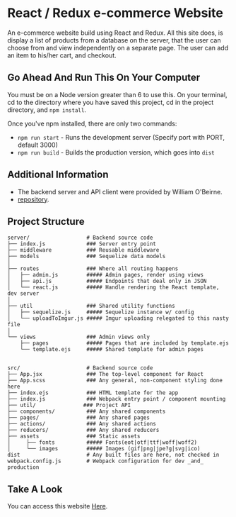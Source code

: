# React / Redux e-commerce Website

An e-commerce website build using React and Redux.
All this site does, is display a list of products from a database on the server, that the user can choose from and view independently on a separate page. The user can add an item to his/her cart, and checkout.

## Go Ahead And Run This On Your Computer

You must be on a Node version greater than 6 to use this.
On your terminal, cd to the directory where you have saved this project, cd in the project directory, and `npm install`.

Once you've npm installed, there are only two commands:

* `npm run start` - Runs the development server (Specify port with PORT, default 3000)
* `npm run build` - Builds the production version, which goes into `dist`

## Additional Information

* The backend server and API client were provided by William O'Beirne.
* [repository](https://github.com/wbobeirne/nycda-ecommerce-server).

## Project Structure

```
server/       		     # Backend source code
├── index.js   			 ### Server entry point
├── middleware 			 ### Reusable middleware
├── models     			 ### Sequelize data models
│
├── routes               ### Where all routing happens
│   ├── admin.js         ##### Admin pages, render using views
│   ├── api.js           ##### Endpoints that deal only in JSON
│   └── react.js         ##### Handle rendering the React template, dev server
│
├── util                 ### Shared utility functions
│   ├── sequelize.js     ##### Sequelize instance w/ config
│   └── uploadToImgur.js ##### Imgur uploading relegated to this nasty file
│
└── views                ### Admin views only
    ├── pages            ##### Pages that are included by template.ejs
    └── template.ejs     ##### Shared template for admin pages


src/       		         # Backend source code
├── App.jsx        		 ### The top-level component for React
├── App.scss             ### Any general, non-component styling done here
├── index.ejs            ### HTML template for the app
├── index.js             ### Webpack entry point / component mounting
├── util/               ### Project API
├── components/          ### Any shared components
├── pages/               ### Any shared pages
├── actions/             ### Any shared actions
├── reducers/            ### Any shared reducers
├── assets               ### Static assets
│     ├── fonts          ##### Fonts(eot|otf|ttf|woff|woff2)
│     └── images         ##### Images (gif|png|jpe?g|svg|ico)
dist                     # Any built files are here, not checked in
webpack.config.js        # Webpack configuration for dev _and_ production

```
## Take A Look
You can access this website [Here](https://arcane-cliffs-37106.herokuapp.com/).

